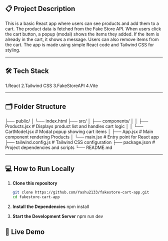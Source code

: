 ## 📋 Project Description

This is a basic React app where users can see products and add them to a cart. The product data is fetched from the Fake Store API. When users click the cart button, a popup (modal) shows the items they added. If the item is already in the cart, it shows a message. Users can also remove items from the cart. The app is made using simple React code and Tailwind CSS for styling.

---

## 🛠️ Tech Stack

1.React
2.Tailwind CSS
3.FakeStoreAPI
4.Vite

---

## 🗂️ Folder Structure

├── public/
│   └── index.html
├── src/
│   ├── components/
│   │   ├── Products.jsx       # Displays product list and handles cart logic
│   │   └── CartModel.jsx      # Modal popup showing cart items
│   ├── App.jsx                # Main component rendering Products
│   └── main.jsx               # Entry point for React app
├── tailwind.config.js         # Tailwind CSS configuration
├── package.json               # Project dependencies and scripts
└── README.md  

---


## 💻 How to Run Locally

1. **Clone this repository**
   ```bash
   git clone https://github.com/Yashu2133/fakestore-cart-app.git
   cd fakestore-cart-app
   ```
2. **Install the Dependencies**
   npm install

3. **Start the Development Server**
   npm run dev

## 🔗 Live Demo




